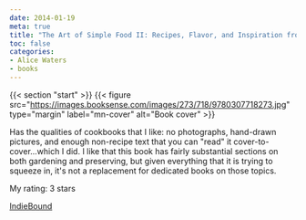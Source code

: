 ```yaml
---
date: 2014-01-19
meta: true
title: "The Art of Simple Food II: Recipes, Flavor, and Inspiration from the New Kitchen Garden"
toc: false
categories:
- Alice Waters
- books
---
```


{{< section "start" >}}
{{< figure src="https://images.booksense.com/images/273/718/9780307718273.jpg" type="margin" label="mn-cover" alt="Book cover" >}}

Has the qualities of cookbooks that I like: no photographs, hand-drawn pictures, and enough non-recipe text that you can "read" it cover-to-cover...which I did. I like that this book has fairly substantial sections on both gardening and preserving, but given everything that it is trying to squeeze in, it's not a replacement for dedicated books on those topics.

My rating: 3 stars  

[IndieBound](https://www.indiebound.org/book/9780307718273)
